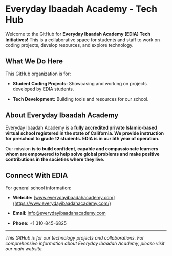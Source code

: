 # Everyday Ibaadah Academy - Tech Hub

Welcome to the GitHub for **Everyday Ibaadah Academy (EDIA) Tech Initiatives!** This is a collaborative space for students and staff to work on coding projects, develop resources, and explore technology.

## What We Do Here

This GitHub organization is for:

* **Student Coding Projects:** Showcasing and working on projects developed by EDIA students.

* **Tech Development:** Building tools and resources for our school.

## About Everyday Ibaadah Academy

Everyday Ibaadah Academy is a **fully accredited private Islamic-based virtual school registered in the state of California. We provide instruction for preschool to grade 12 students. EDIA is in our 5th year of operation.**

Our mission **is to build confident, capable and compassionate learners whom are empowered to help solve global problems and make positive contributions in the societies where they live.**

## Connect With EDIA

For general school information:

* **Website:** [www.everydayibaadahacademy.com](https://www.everydayibaadahacademy.com/)

* **Email:** info@everydayibaadahacademy.com

* **Phone:** +1 310-845-6825

---
*This GitHub is for our technology projects and collaborations. For comprehensive information about Everyday Ibaadah Academy, please visit our main website.*

